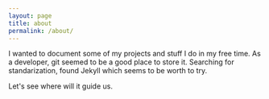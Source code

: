 ```yaml
---
layout: page
title: about
permalink: /about/
---
```


I wanted to document some of my projects and stuff I do in my free time. As a developer, git seemed to be a good place to store it. Searching for standarization, found Jekyll which seems to be worth to try. 

Let's see where will it guide us.